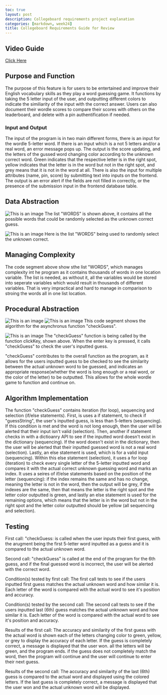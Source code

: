 ```yaml
---
toc: true
layout: post
description: Collegeboard requirements project explanation
categories: [markdown, week24]
title: Collegeboard Requirements Guide for Review
---
```

## Video Guide
[Click Here](https://youtu.be/GaTUvSp2Wic)

## Purpose and Function
The purpose of this feature is for users to be entertained and improve their English vocabulary skills as they play a word guessing game. It functions by taking the 5 letter input of the user, and outputting different colors to indicate the similiarity of the input with the correct answer. Users can also document their wordle scores to compare their scores with others on the leaderboard, and delete with a pin authentification if needed. 

### Input and Output
The input of the program is in two main different forms, there is an input for the wordle 5-letter word. If there is an input which is a not 5 letters and/or a real word, an error message pops up. The output is the score updating, and the letters of the gussed word changing color according to the unknown correct word. Green indicates that the respective letter is in the right spot, yellow indicates that the letter is in the word but not in the right spot, and grey means that it is not in the word at all. There is also the input for multiple attributes (name, pin, score) by submitting text into inputs on the frontend. The output is an error alert if the fields are not filled in correctly, or the presence of the submission input in the frontend database table. 

## Data Abstraction
![This is an image](https://github.com/aliyatang/Aliya/blob/master/images/23-02-28-pic1.png?raw=true)
The list "WORDS" is shown above, it contains all the possible words that could be randomly selected as the unknown correct guess.

![This is an image](https://github.com/aliyatang/Aliya/blob/master/images/23-02-28-pic2.png?raw=true)
Here is the list "WORDS" being used to randomly select the unknown correct. 

## Managing Complexity
The code segment above show sthe list "WORDS", which manages complexity int he program as it contains thousands of words in one location variable. The list is needed, as without it, all the variables would be stored into seperate variables which would result in thousands of different variables. That is very impractical and hard to manage in comparison to stroing the words all in one list location. 

## Procedural Abstraction
![This is an image](https://github.com/aliyatang/Aliya/blob/master/images/Screen%20Shot%202023-02-28%20at%202.26.50%20AM.png?raw=true)
![This is an image](https://github.com/aliyatang/Aliya/blob/master/images/Screen%20Shot%202023-02-28%20at%202.27.04%20AM.png?raw=true)
This code segment shows the algorithm for the asynchronus function "checkGuess". 

![This is an image](https://github.com/aliyatang/Aliya/blob/master/images/Screen%20Shot%202023-02-28%20at%202.31.31%20AM.png?raw=true)
 The "checkGuess" function is being called by the function clickKey, shown above. When the enter key is pressed, it calls "checkGuess" to check the user's inputted guess. 

"checkGuess" contributes to the overall function as the program, as it allows for the users inputted guess to be checked to see the similarity between the actual unknown word to be guessed, and indicates an appropriate response(whether the word is long enough or a real word, or the color of the letter) to be outputted. This allows for the whole wordle game to function and continue on. 

## Algorithm Implementation
The function "checkGuess" contains iteration (for loop), sequencing and selection (if/else statements). First, is uses a if statement, to check if "guessString", the user's inputted guess, is less than 5-letters (sequencing). If this condition is met and the word is not long enough, then the user will be alerted that their input isn't valid (selection). Then, another if statement checks in with a dictioanry API to see if the inputted word doesn't exist in the dictionary (sequencing). If the word doesn't exist in the dictionary, then the user will be alerted that their inputted guessed word is not a real word (selection). Lastly, an else statement is used, which is for a valid input (sequencing). Within this else statement (selection), it uses a for loop (iteration) to check every single letter of the 5-letter inputted word and compares it with the actual correct unknown guessing word and marks an index. It uses a seires of if/else statements based on the position of the letter (sequencing): if the index remains the same and has no change, meaning the letter is not in the word, then the output will be grey, if the indexes are the same, then that means the letter is the right spot and the letter color outputted is green, and lastly an else statement is used for the remaining options, which means that the letter is in the word but not in the right spot and the letter color outputted should be yellow (all sequencing and selection). 

## Testing

First call:
"checkGuess: is called when the user inputs their first guess, with the arugment being the first 5-letter word inputted as a guess and it is compared to the actual unknown word. 

Second call: 
"checkGuess" is called at the end of the program for the 6th guess, and if the final guessed word is incorrect, the user will be alerted with the correct word. 

Condition(s) tested by first call:
The first call tests to see if the users inputted first guess matches the actual unknown word and how similar it is. Each letter of the word is compared with the actual word to see it's position and accuracy. 

Condition(s) tested by the second call: 
The second call tests to see if the users inputted last (6th) guess matches the actual unknown word and how similar it is. Each letter of the word is compared with the actual word to see it's position and accuracy. 

Results of the first call:
The accuracy and similarity of the first guess with the actual word is shown each of the letters changing color to green, yellow, or grey to display the accuracy of each letter. If the guess is completely correct, a message is displayed that the user won. all the letters will be green, and the program ends. if the guess does not completely match the word, then the program will continue and the user will continue to enter their next guess.

Results of the second call:
The accuracy and similarity of the last (6th) guess is compared to the actual word and displayed using the colored letters. If the last guess is completely correct, a message is displayed that the user won and the actual unknown word will be displayed. 